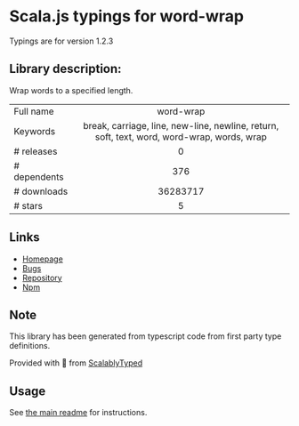 
# Scala.js typings for word-wrap

Typings are for version 1.2.3

## Library description:
Wrap words to a specified length.

|                    |                 |
| ------------------ | :-------------: |
| Full name          | word-wrap |
| Keywords           | break, carriage, line, new-line, newline, return, soft, text, word, word-wrap, words, wrap |
| # releases         | 0 |
| # dependents       | 376 |
| # downloads        | 36283717 |
| # stars            | 5 |

## Links
- [Homepage](https://github.com/jonschlinkert/word-wrap)
- [Bugs](https://github.com/jonschlinkert/word-wrap/issues)
- [Repository](https://github.com/jonschlinkert/word-wrap)
- [Npm](https://www.npmjs.com/package/word-wrap)
    


## Note
This library has been generated from typescript code from first party type definitions.

Provided with :purple_heart: from [ScalablyTyped](https://github.com/oyvindberg/ScalablyTyped)

## Usage
See [the main readme](../../readme.md) for instructions.


